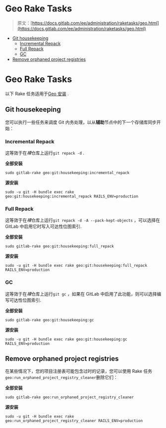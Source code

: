 # Geo Rake Tasks

> 原文：[https://docs.gitlab.com/ee/administration/raketasks/geo.html](https://docs.gitlab.com/ee/administration/raketasks/geo.html)

*   [Git housekeeping](#git-housekeeping)
    *   [Incremental Repack](#incremental-repack)
    *   [Full Repack](#full-repack)
    *   [GC](#gc)
*   [Remove orphaned project registries](#remove-orphaned-project-registries)

# Geo Rake Tasks[](#geo-rake-tasks-premium-only "Permalink")

以下 Rake 任务适用于[Geo 安装](../geo/replication/index.html) .

## Git housekeeping[](#git-housekeeping "Permalink")

您可以执行一些任务来调度 Git 内务处理，以从**辅助**节点中的下一个存储库同步开始：

### Incremental Repack[](#incremental-repack "Permalink")

这等效于在*裸*仓库上运行`git repack -d` .

**全部安装**

```
sudo gitlab-rake geo:git:housekeeping:incremental_repack 
```

**源安装**

```
sudo -u git -H bundle exec rake geo:git:housekeeping:incremental_repack RAILS_ENV=production 
```

### Full Repack[](#full-repack "Permalink")

这等效于在*裸*仓库上运行`git repack -d -A --pack-kept-objects` ，可以选择在 GitLab 中启用它时写入可达性位图索引.

**全部安装**

```
sudo gitlab-rake geo:git:housekeeping:full_repack 
```

**源安装**

```
sudo -u git -H bundle exec rake geo:git:housekeeping:full_repack RAILS_ENV=production 
```

### GC[](#gc "Permalink")

这等效于在*裸*仓库上运行`git gc` ，如果在 GitLab 中启用了此功能，则可以选择编写可达性位图索引.

**全部安装**

```
sudo gitlab-rake geo:git:housekeeping:gc 
```

**源安装**

```
sudo -u git -H bundle exec rake geo:git:housekeeping:gc RAILS_ENV=production 
```

## Remove orphaned project registries[](#remove-orphaned-project-registries "Permalink")

在某些情况下，您的项目注册表可能包含过时的记录，您可以使用 Rake 任务`geo:run_orphaned_project_registry_cleaner`删除它们：

**全部安装**

```
sudo gitlab-rake geo:run_orphaned_project_registry_cleaner 
```

**源安装**

```
sudo -u git -H bundle exec rake geo:run_orphaned_project_registry_cleaner RAILS_ENV=production 
```